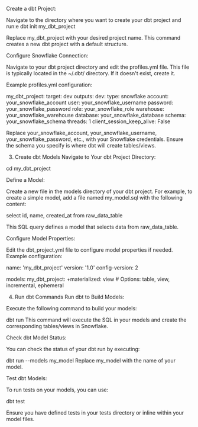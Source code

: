 Create a dbt Project:

Navigate to the directory where you want to create your dbt project and run:e
dbt init my_dbt_project

Replace my_dbt_project with your desired project name. This command creates a new dbt project with a default structure.

Configure Snowflake Connection:

Navigate to your dbt project directory and edit the profiles.yml file. This file is typically located in the ~/.dbt/ directory. If it doesn't exist, create it.

Example profiles.yml configuration:

my_dbt_project:
  target: dev
  outputs:
    dev:
      type: snowflake
      account: your_snowflake_account
      user: your_snowflake_username
      password: your_snowflake_password
      role: your_snowflake_role
      warehouse: your_snowflake_warehouse
      database: your_snowflake_database
      schema: your_snowflake_schema
      threads: 1
      client_session_keep_alive: False

Replace your_snowflake_account, your_snowflake_username, your_snowflake_password, etc., with your Snowflake credentials.
Ensure the schema you specify is where dbt will create tables/views.

3. Create dbt Models
Navigate to Your dbt Project Directory:

cd my_dbt_project

Define a Model:

Create a new file in the models directory of your dbt project. For example, to create a simple model, add a file named my_model.sql with the following content:


select
  id,
  name,
  created_at
from
  raw_data_table

This SQL query defines a model that selects data from raw_data_table.

Configure Model Properties:

Edit the dbt_project.yml file to configure model properties if needed. Example configuration:


name: 'my_dbt_project'
version: '1.0'
config-version: 2

models:
  my_dbt_project:
    +materialized: view  # Options: table, view, incremental, ephemeral

4. Run dbt Commands
Run dbt to Build Models:

Execute the following command to build your models:


dbt run
This command will execute the SQL in your models and create the corresponding tables/views in Snowflake.

Check dbt Model Status:

You can check the status of your dbt run by executing:

dbt run --models my_model
Replace my_model with the name of your model.

Test dbt Models:

To run tests on your models, you can use:

dbt test

Ensure you have defined tests in your tests directory or inline within your model files.
